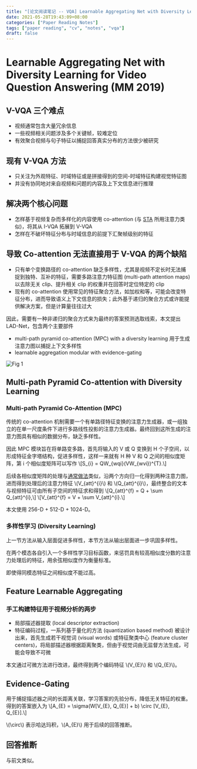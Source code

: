 ```yaml
---
title: "[论文阅读笔记 -- VQA] Learnable Aggregating Net with Diversity Learning (MM 2019)"
date: 2021-05-28T19:43:09+08:00
categories: ["Paper Reading Notes"]
tags: ["paper reading", "cv", "notes", "vqa"]
draft: false
---
```


# Learnable Aggregating Net with Diversity Learning for Video Question Answering (MM 2019)

## V-VQA 三个难点
+ 视频通常包含大量冗余信息
+ 一些视频相关问题涉及多个关键帧，较难定位
+ 有效聚合视频与句子特征以捕捉回答真实分布的方法很少被研究

## 现有 V-VQA 方法
+ 只关注为外观特征、时域特征或是拼接得到的空间-时域特征构建视觉特征图
+ 并没有协同地对来自视频和问题的内容及上下文信息进行推理

## 解决两个核心问题
+ 怎样基于视频复杂而多样化的内容使用 co-attention (与 [STA](http://jonathanwayy.xyz/2021/prn4/) 所用注意力类似)，将其从 I-VQA 拓展到 V-VQA
+ 怎样在不破坏特征分布与时域信息的前提下汇聚帧级别的特征

## 导致 Co-attention 无法直接用于 V-VQA 的两个缺陷
+ 只有单个变换路径的 co-attention 缺乏多样性，尤其是视频不定长时无法捕捉到独特、互补的特征，需要多路注意力特征图 (multi-path attention maps) 以去除无关 clip、提升相关 clip 的权重并在回答时定位特定的 clip
+ 现有的 co-attention 使用常见的特征聚合方法，如加权和等，可能会改变特征分布，进而导致语义上下文信息的损失；此外基于递归的聚合方式或许能提供解决方案，但是计算量往往过大

因此，需要有一种非递归的聚合方式来为最终的答案预测选取线索，本文提出 LAD-Net，包含两个主要部件  
+ multi-path pyramid co-attention (MPC) with a diversity learning 用于生成注意力图以捕捉上下文多样性
+ learnable aggregation modular with evidence-gating

![Fig 1](/images/2021/PRN5/1.png)

## Multi-path Pyramid Co-attention with Diversity Learning

### Multi-path Pyramid Co-Attention (MPC)
传统的 co-attention 机制需要一个有单路径特征变换的注意力生成器，或一组独立的在单一尺度条件下进行多路线性投影的注意力生成器。最终回到这所生成的注意力图具有相似的数据分布，缺乏多样性。 

因此 MPC 模块旨在将单路变多路，首先将输入的 V 或 Q 变换到 H 个子空间，以形成特征金字塔结构，促进多样性，这样一来就有 H 种 V 和 Q 之间的相似度矩阵，第 i 个相似度矩阵可以写作 \\[S_{i} = QW_{wqi}(VW_{wvi})^{T}.\\]  

后续各相似度矩阵的处理与[通常做法](http://jonathanwayy.xyz/2021/prn4/)类似，沿两个方向归一化得到两种注意力图，进而得到处理后的注意力特征 \\(V_{att}^{i}\\) 和 \\(Q_{att}^{i}\\)，最终整合的文本与视频特征可由所有子空间的特征求和得到 \\[Q_{att}^{f} = Q + \sum Q_{att}^{i},\\] \\[V_{att}^{f} = V + \sum V_{att}^{i}.\\]  

本文使用 256-D + 512-D + 1024-D。  
<!-- 最终，输出的各个尺度的注意力与最初的特征融合得到 weighted visual features 和 weighted word features。   -->

### 多样性学习 (Diversity Learning)
上一节方法从输入层面促进多样性，本节方法从输出层面进一步巩固多样性。  

在两个模态各自引入一个多样性学习目标函数，来惩罚具有较高相似度分数的注意力处理后的特征，用余弦相似度作为衡量标准。  

即使得同模态特征之间相似度不能过高。  

## Feature Learnable Aggregating

### 手工构建特征用于视频分析的两步
+ 局部描述器提取 (local descriptor extraction)
+ 特征编码过程，一系列基于量化的方法 (quantization based method) 被设计出来，首先生成若干视觉词 (visual words) 或特征聚类中心 (feature cluster centers)，将局部描述器根据距离聚类，但由于视觉词由无监督方法生成，可能会导致不可微

本文通过可微方法进行改进，最终得到两个编码特征 \\(V_{E}\\) 和 \\(Q_{E}\\)。  

## Evidence-Gating

用于捕捉描述器之间的长距离关联，学习答案的先验分布，降低无关特征的权重。  
得到的答案嵌入为 \\[A_{E} = \sigma(W\[V_{E}, Q_{E}\] + b) \circ \[V_{E}, Q_{E}\].\\]

\\(\circ\\) 表示哈达玛积，\\(A_{E}\\) 用于后续的回答推断。  

## 回答推断
与前文类似。  
